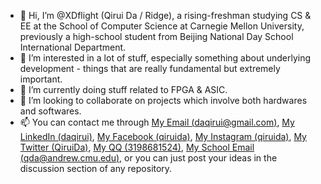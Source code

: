 - 👋 Hi, I’m @XDflight (Qirui Da / Ridge), a rising-freshman studying CS & EE at the School of Computer Science at Carnegie Mellon University, previously a high-school student from Beijing National Day School International Department. 
- 👀 I’m interested in a lot of stuff, especially something about underlying development - things that are really fundamental but extremely important.
- 🌱 I’m currently doing stuff related to FPGA & ASIC. 
- 💞️ I’m looking to collaborate on projects which involve both hardwares and softwares. 
- 📫 You can contact me through [My Email (daqirui@gmail.com)](mailto:daqirui@gmail.com), [My LinkedIn (daqirui)](https://www.linkedin.com/in/daqirui), [My Facebook (qiruida)](https://facebook.com/qiruida), [My Instagram (qiruida)](https://www.instagram.com/qiruida?igsh=MXA1ZzBxaHVodHIwdg==), [My Twitter (QiruiDa)](https://x.com/QiruiDa?s=09), [My QQ (3198681524)](#), [My School Email (qda@andrew.cmu.edu)](mailto:qda@andrew.cmu.edu), or you can just post your ideas in the discussion section of any repository. 

<!---
XDflight/XDflight is a ✨ special ✨ repository because its `README.md` (this file) appears on your GitHub profile.
You can click the Preview link to take a look at your changes.
--->
